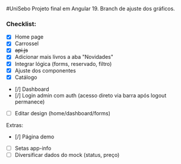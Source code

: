 #UniSebo
Projeto final em Angular 19.
Branch de ajuste dos gráficos.

### Checklist:
- [x] Home page
- [x] Carrossel
- [x] ~~api.js~~
- [x] Adicionar mais livros a aba "Novidades"
- [x] Integrar lógica (forms, reservado, filtro) 
- [x] Ajuste dos componentes
- [x] Catálogo

- [/] Dashboard
- [/] Login admin com auth (acesso direto via barra após logout permanece)
- [ ] Editar design (home/dashboard/forms)

Extras:
- [/] Página demo
- [ ] Setas app-info
- [ ] Diversificar dados do mock (status, preço)